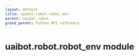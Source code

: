 ```yaml
--- 
layout: default
title: uaibot.robot.robot_env
parent: uaibot.robot
grand_parent: Python API reference
--- 
```


# uaibot.robot.robot_env module
